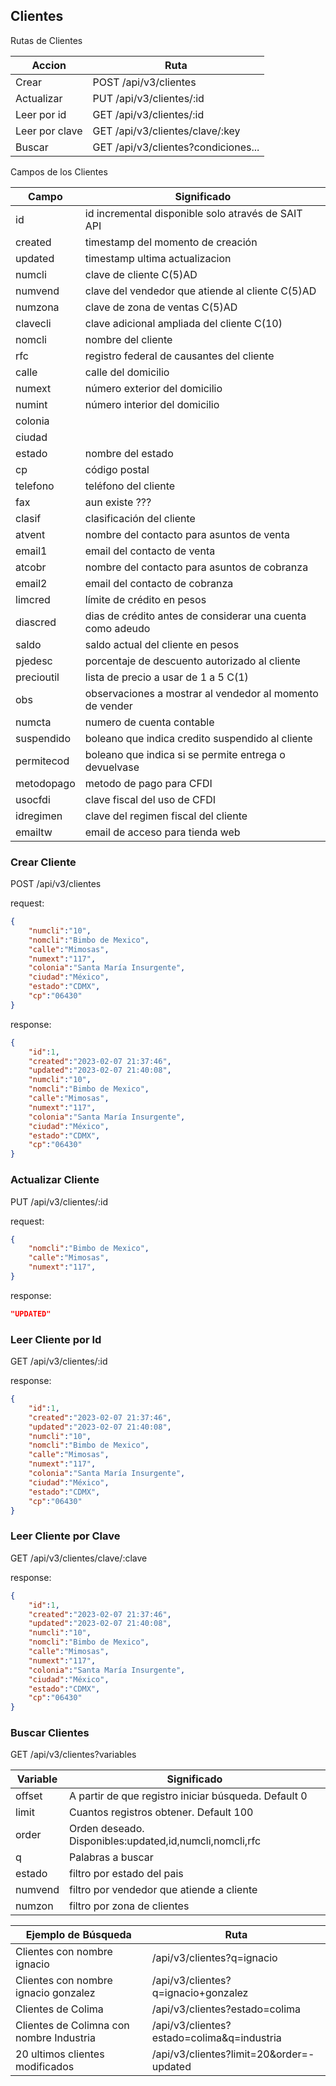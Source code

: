 ## Clientes

Rutas de Clientes

| Accion         | Ruta                                  |
| -------------- | ------------------------------------- |
| Crear          | POST /api/v3/clientes                 |
| Actualizar     | PUT  /api/v3/clientes/:id             |
| Leer por id    | GET  /api/v3/clientes/:id             |
| Leer por clave | GET  /api/v3/clientes/clave/:key      |
| Buscar         | GET  /api/v3/clientes?condiciones...  |


Campos de los Clientes

| Campo      | Significado                                                |
| ---------- | ---------------------------------------------------------- |
| id         | id incremental disponible solo através de SAIT API         |
| created    | timestamp del momento de creación                          |
| updated    | timestamp ultima actualizacion                             |
| numcli     | clave de cliente C(5)AD                                    |
| numvend    | clave del vendedor que atiende al cliente C(5)AD           |
| numzona    | clave de zona de ventas C(5)AD                             |
| clavecli   | clave adicional ampliada del cliente C(10)                 |
| nomcli     | nombre del cliente                                         |
| rfc        | registro federal de causantes del cliente                  |
| calle      | calle del domicilio                                        |
| numext     | número exterior del domicilio                              |
| numint     | número interior del domicilio                              |
| colonia    |                                                            |
| ciudad     |                                                            |
| estado     | nombre del estado                                          |
| cp         | código postal                                              |
| telefono   | teléfono del cliente                                       |
| fax        | aun existe ???                                             |
| clasif     | clasificación del cliente                                  |
| atvent     | nombre del contacto para asuntos de venta                  |
| email1     | email del contacto de venta                                |
| atcobr     | nombre del contacto para asuntos de cobranza               |
| email2     | email del contacto de cobranza                             |
| limcred    | límite de crédito en pesos                                 |
| diascred   | dias de crédito antes de considerar una cuenta como adeudo |
| saldo      | saldo actual del cliente en pesos                          |
| pjedesc    | porcentaje de descuento autorizado al cliente              |
| precioutil | lista de precio a usar de 1 a 5 C(1)                       |
| obs        | observaciones a mostrar al vendedor al momento de vender   |
| numcta     | numero de cuenta contable                                  |
| suspendido | boleano que indica credito suspendido al cliente           |
| permitecod | boleano que indica si se permite entrega o devuelvase      |
| metodopago | metodo de pago para CFDI                                   |
| usocfdi    | clave fiscal del uso de CFDI                               |
| idregimen  | clave del regimen fiscal del cliente                       |
| emailtw    | email de acceso para tienda web                            |


### Crear Cliente

POST /api/v3/clientes

request:
```json
{
    "numcli":"10",
    "nomcli":"Bimbo de Mexico",
    "calle":"Mimosas",
    "numext":"117",
    "colonia":"Santa María Insurgente",
    "ciudad":"México",
    "estado":"CDMX",
    "cp":"06430"
}
```

response:
```json
{
    "id":1,
    "created":"2023-02-07 21:37:46",
    "updated":"2023-02-07 21:40:08",
    "numcli":"10",
    "nomcli":"Bimbo de Mexico",
    "calle":"Mimosas",
    "numext":"117",
    "colonia":"Santa María Insurgente",
    "ciudad":"México",
    "estado":"CDMX",
    "cp":"06430"
}
```

### Actualizar Cliente

PUT /api/v3/clientes/:id

request:
```json
{
    "nomcli":"Bimbo de Mexico",
    "calle":"Mimosas",
    "numext":"117",
}
```

response:
```json
"UPDATED"
```

### Leer Cliente por Id

GET /api/v3/clientes/:id

response:
```json
{
    "id":1,
    "created":"2023-02-07 21:37:46",
    "updated":"2023-02-07 21:40:08",
    "numcli":"10",
    "nomcli":"Bimbo de Mexico",
    "calle":"Mimosas",
    "numext":"117",
    "colonia":"Santa María Insurgente",
    "ciudad":"México",
    "estado":"CDMX",
    "cp":"06430"
}
```

### Leer Cliente por Clave

GET /api/v3/clientes/clave/:clave

response:
```json
{
    "id":1,
    "created":"2023-02-07 21:37:46",
    "updated":"2023-02-07 21:40:08",
    "numcli":"10",
    "nomcli":"Bimbo de Mexico",
    "calle":"Mimosas",
    "numext":"117",
    "colonia":"Santa María Insurgente",
    "ciudad":"México",
    "estado":"CDMX",
    "cp":"06430"
}
```

### Buscar Clientes

GET /api/v3/clientes?variables

| Variable | Significado                                             |
| -------- | ------------------------------------------------------- |
| offset   | A partir de que registro iniciar búsqueda. Default 0    |
| limit    | Cuantos registros obtener. Default 100                  |
| order    | Orden deseado. Disponibles:updated,id,numcli,nomcli,rfc |
| q        | Palabras a buscar                                       |
| estado   | filtro por estado del pais                              |
| numvend  | filtro por vendedor que atiende a cliente               |
| numzon   | filtro por zona de clientes                             |


| Ejemplo de Búsqueda                      | Ruta                                       |
| ---------------------------------------- | ------------------------------------------ |
| Clientes con nombre ignacio              | /api/v3/clientes?q=ignacio                 |
| Clientes con nombre ignacio gonzalez     | /api/v3/clientes?q=ignacio+gonzalez        |
| Clientes de Colima                       | /api/v3/clientes?estado=colima             |
| Clientes de Colimna con nombre Industria | /api/v3/clientes?estado=colima&q=industria |
| 20 ultimos clientes modificados          | /api/v3/clientes?limit=20&order=-updated   |


